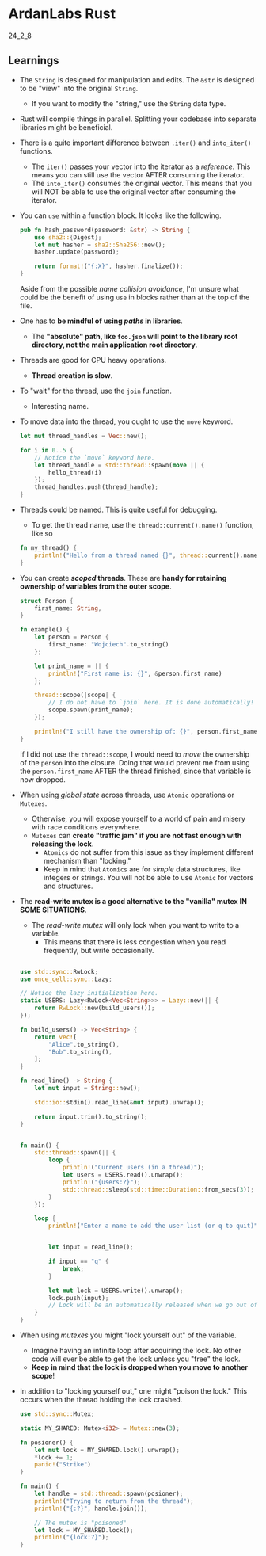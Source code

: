 # ArdanLabs Rust

24_2_8

## Learnings

- The `String` is designed for manipulation and edits. The `&str` is designed to be "view" into the original `String`.
    - If you want to modify the "string," use the `String` data type.

- Rust will compile things in parallel. Splitting your codebase into separate libraries might be beneficial.

- There is a quite important difference between `.iter()` and `into_iter()` functions.
    - The `iter()` passes your vector into the iterator as a _reference_. This means you can still use the vector AFTER consuming the iterator.
    - The `into_iter()` consumes the original vector. This means that you will NOT be able to use the original vector after consuming the iterator.

- You can `use` within a function block. It looks like the following.

  ```rust
  pub fn hash_password(password: &str) -> String {
      use sha2::{Digest};
      let mut hasher = sha2::Sha256::new();
      hasher.update(password);

      return format!("{:X}", hasher.finalize());
  }
  ```

  Aside from the possible _name collision avoidance_, I'm unsure what could be the benefit of using `use` in blocks rather than at the top of the file.

- One has to **be mindful of using _paths_ in libraries**.
    - The **"absolute" path, like `foo.json` will point to the library root directory, not the main application root directory**.

- Threads are good for CPU heavy operations.
    - **Thread creation is slow**.

- To "wait" for the thread, use the `join` function.
    - Interesting name.

- To move data into the thread, you ought to use the `move` keyword.

  ```rust
  let mut thread_handles = Vec::new();
  
  for i in 0..5 {
      // Notice the `move` keyword here.
      let thread_handle = std::thread::spawn(move || {
          hello_thread(i)
      });
      thread_handles.push(thread_handle);
  }
  ```

- Threads could be named. This is quite useful for debugging.
    - To get the thread name, use the `thread::current().name()` function, like so
    ```rust
    fn my_thread() {
        println!("Hello from a thread named {}", thread::current().name().unwrap());
    }
    ```
- You can create **_scoped_ threads**. These are **handy for retaining ownership of variables from the outer scope**.

  ```rust
  struct Person {
      first_name: String,
  }

  fn example() {
      let person = Person {
          first_name: "Wojciech".to_string()
      };

      let print_name = || {
          println!("First name is: {}", &person.first_name)
      };

      thread::scope(|scope| {
          // I do not have to `join` here. It is done automatically!
          scope.spawn(print_name);
      });

      println!("I still have the ownership of: {}", person.first_name);
  }
  ```

  If I did not use the `thread::scope`, I would need to _move_ the ownership of the `person` into the closure.
  Doing that would prevent me from using the `person.first_name` AFTER the thread finished, since that variable is now dropped.

- When using _global state_ across threads, use `Atomic` operations or `Mutexes`.
    - Otherwise, you will expose yourself to a world of pain and misery with race conditions everywhere.
    - `Mutexes` can **create "traffic jam" if you are not fast enough with releasing the lock**.
        - `Atomics` do not suffer from this issue as they implement different mechanism than "locking."
        - Keep in mind that `Atomics` are for _simple_ data structures, like integers or strings. You will not be able to use `Atomic` for vectors and structures.

- The **read-write mutex is a good alternative to the "vanilla" mutex IN SOME SITUATIONS**.
    - The _read-write mutex_ will only lock when you want to write to a variable.
        - This means that there is less congestion when you read frequently, but write occasionally.

  ```rust

  use std::sync::RwLock;
  use once_cell::sync::Lazy;

  // Notice the lazy initialization here.
  static USERS: Lazy<RwLock<Vec<String>>> = Lazy::new(|| {
      return RwLock::new(build_users());
  });

  fn build_users() -> Vec<String> {
      return vec![
          "Alice".to_string(),
          "Bob".to_string(),
      ];
  }

  fn read_line() -> String {
      let mut input = String::new();

      std::io::stdin().read_line(&mut input).unwrap();

      return input.trim().to_string();
  }


  fn main() {
      std::thread::spawn(|| {
          loop {
              println!("Current users (in a thread)");
              let users = USERS.read().unwrap();
              println!("{users:?}");
              std::thread::sleep(std::time::Duration::from_secs(3));
          }
      });

      loop {
          println!("Enter a name to add the user list (or q to quit)");


          let input = read_line();

          if input == "q" {
              break;
          }

          let mut lock = USERS.write().unwrap();
          lock.push(input);
          // Lock will be an automatically released when we go out of scope here (so the next iteration of the loop).
      }
  }
  ```


- When using _mutexes_ you might "lock yourself out" of the variable.
    - Imagine having an infinite loop after acquiring the lock. No other code will ever be able to get the lock unless you "free" the lock.
    - **Keep in mind that the lock is dropped when you move to another scope**!

- In addition to "locking yourself out," one might "poison the lock." This occurs when the thread holding the lock crashed.

  ```rust
  use std::sync::Mutex;

  static MY_SHARED: Mutex<i32> = Mutex::new(3);

  fn posioner() {
      let mut lock = MY_SHARED.lock().unwrap();
      *lock += 1;
      panic!("Strike")
  }

  fn main() {
      let handle = std::thread::spawn(posioner);
      println!("Trying to return from the thread");
      println!("{:?}", handle.join());

      // The mutex is "poisoned"
      let lock = MY_SHARED.lock();
      println!("{lock:?}");
  }
  ```